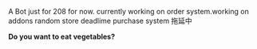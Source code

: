 A Bot just for 208 for now. currently working on order system.working on
addons
random store
deadlime
purchase system
拖延中

**Do you want to eat vegetables?**
